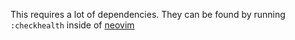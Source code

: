 This requires a lot of dependencies. They can be found by running `:checkhealth` inside of [neovim](https://neovim.io)

